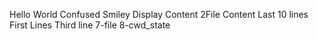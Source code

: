 Hello World
Confused Smiley
Display Content
2File Content
Last 10 lines
First Lines
Third line
7-file
8-cwd_state
